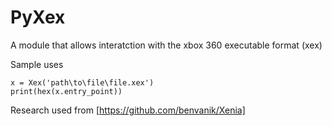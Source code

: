 # PyXex
A module that allows interatction with the xbox 360 executable format (xex)

Sample uses
```
x = Xex('path\to\file\file.xex')
print(hex(x.entry_point))
```
Research used from [https://github.com/benvanik/Xenia]

